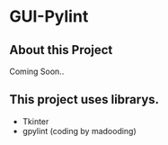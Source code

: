 # GUI-Pylint
## About this Project
Coming Soon..
## This project uses librarys.
- Tkinter
- gpylint (coding by madooding)
